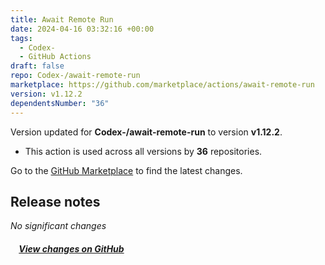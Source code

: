 ```yaml
---
title: Await Remote Run
date: 2024-04-16 03:32:16 +00:00
tags:
  - Codex-
  - GitHub Actions
draft: false
repo: Codex-/await-remote-run
marketplace: https://github.com/marketplace/actions/await-remote-run
version: v1.12.2
dependentsNumber: "36"
---
```



Version updated for **Codex-/await-remote-run** to version **v1.12.2**.
- This action is used across all versions by **36** repositories.

Go to the [GitHub Marketplace](https://github.com/marketplace/actions/await-remote-run) to find the latest changes.

## Release notes

*No significant changes*

##### &nbsp;&nbsp;&nbsp;&nbsp;[View changes on GitHub](https://github.com/Codex-/await-remote-run/compare/v1...v1.12.2)
